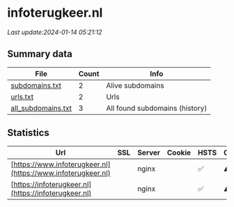 # infoterugkeer.nl
*Last update:2024-01-14 05:21:12*
## Summary data
| File       | Count | Info |
|------------|-------|------|
|[subdomains.txt](/data/infoterugkeer/subdomains.txt)|2|Alive subdomains|
|[urls.txt](/data/infoterugkeer/urls.txt)|2|Urls|
|[all_subdomains.txt](/data/infoterugkeer/all_subdomains.txt)|3|All found subdomains (history)|
## Statistics
| Url | SSL | Server | Cookie | HSTS | CSP | XFO | XXP | RP | Tech |
|------------|-------|------|------|------|------|------|------|------|------|
|[https://www.infoterugkeer.nl](https://www.infoterugkeer.nl)| |nginx| |:white_check_mark: |:warning: |:white_check_mark: |:white_check_mark: |:white_check_mark: |HSTS|
|[https://infoterugkeer.nl](https://infoterugkeer.nl)| |nginx| |:white_check_mark: |:warning: |:white_check_mark: |:white_check_mark: |:white_check_mark: |HSTS|